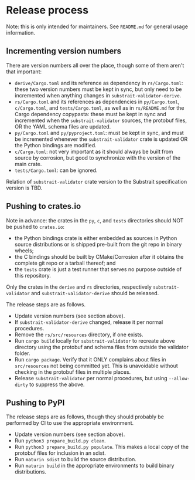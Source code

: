Release process
===============

Note: this is only intended for maintainers. See `README.md` for general
usage information.

Incrementing version numbers
----------------------------

There are version numbers all over the place, though some of them aren't that
important:

 - `derive/Cargo.toml` and its reference as dependency in `rs/Cargo.toml`:
   these two version numbers must be kept in sync, but only need to be
   incremented when anything changes in `substrait-validator-derive`.
 - `rs/Cargo.toml` and its references as dependencies in `py/Cargo.toml`,
   `c/Cargo.toml`, and `tests/Cargo.toml`, as well as in `rs/README.md` for
   the Cargo dependency copypasta: these must be kept in sync and incremented
   when the `substrait-validator` sources, the protobuf files, OR the YAML
   schema files are updated.
 - `py/Cargo.toml` and `py/pyproject.toml`: must be kept in sync, and must be
   incremented whenever the `substrait-validator` crate is updated OR the
   Python bindings are modified.
 - `c/Cargo.toml`: not very important as it should always be built from source
   by corrosion, but good to synchronize with the version of the main crate.
 - `tests/Cargo.toml`: can be ignored.

Relation of `substrait-validator` crate version to the Substrait specification
version is TBD.

Pushing to crates.io
--------------------

Note in advance: the crates in the `py`, `c`, and `tests` directories should
NOT be pushed to `crates.io`:

 - the Python bindings crate is either embedded as sources in Python source
   distributions or is shipped pre-built from the git repo in binary wheels;
 - the C bindings should be built by CMake/Corrosion after it obtains the
   complete git repo or a tarball thereof; and
 - the `tests` crate is just a test runner that serves no purpose outside of
   this repository.

Only the crates in the `derive` and `rs` directories, respectively
`substrait-validator` and `substrait-validator-derive` should be released.

The release steps are as follows.

 - Update version numbers (see section above).
 - If `substrait-validator-derive` changed, release it per normal procedures.
 - Remove the `rs/src/resources` directory, if one exists.
 - Run `cargo build` locally for `substrait-validator` to recreate above
   directory using the protobuf and schema files from outside the validator
   folder.
 - Run `cargo package`. Verify that it ONLY complains about files in
   `src/resources` not being committed yet. This is unavoidable without
   checking in the protobuf files in multiple places.
 - Release `substrait-validator` per normal procedures, but using
   `--allow-dirty` to suppress the above.

Pushing to PyPI
---------------

The release steps are as follows, though they should probably be performed by
CI to use the appropriate environment.

 - Update version numbers (see section above).
 - Run `python3 prepare_build.py clean`.
 - Run `python3 prepare_build.py populate`. This makes a local copy of the
   protobuf files for inclusion in an sdist.
 - Run `maturin sdist` to build the source distribution.
 - Run `maturin build` in the appropriate environments to build binary
   distributions.
